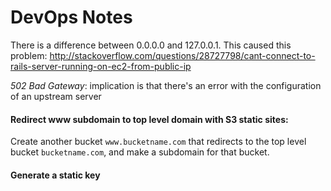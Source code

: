 # DevOps Notes

There is a difference between 0.0.0.0 and 127.0.0.1.  This caused this problem:
http://stackoverflow.com/questions/28727798/cant-connect-to-rails-server-running-on-ec2-from-public-ip

_502 Bad Gateway_: implication is that there's an error with the configuration of an upstream server

#### Redirect www subdomain to top level domain with S3 static sites: 
Create another bucket `www.bucketname.com` that redirects to the top level
bucket `bucketname.com`, and make a subdomain for that bucket.

#### Generate a static key

